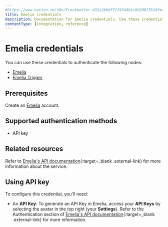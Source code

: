 ```yaml
---
#https://www.notion.so/n8n/Frontmatter-432c2b8dff1f43d4b1c8d20075510fe4
title: Emelia credentials
description: Documentation for Emelia credentials. Use these credentials to authenticate Emelia in n8n, a workflow automation platform.
contentType: [integration, reference]
---
```


# Emelia credentials

You can use these credentials to authenticate the following nodes:

- [Emelia](/integrations/builtin/app-nodes/n8n-nodes-base.emelia/)
- [Emelia Trigger](/integrations/builtin/trigger-nodes/n8n-nodes-base.emeliatrigger/)

## Prerequisites

Create an [Emelia](https://emelia.io) account.

## Supported authentication methods

- API key

## Related resources

Refer to [Emelia's API documentation](https://docs.emelia.io/){:target=_blank .external-link} for more information about the service.

## Using API key

To configure this credential, you'll need:

- An **API Key**: To generate an API Key in Emelia, access your **API Keys** by selecting the avatar in the top right (your **Settings**). Refer to the Authentication section of [Emelia's API documentation](https://docs.emelia.io/){:target=_blank .external-link} for more information.

